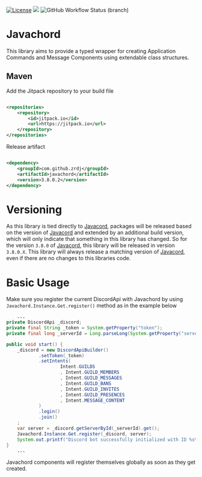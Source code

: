 [![License](https://img.shields.io/github/license/mashape/apistatus.svg?maxAge=2592000)]()
[![](https://jitpack.io/v/ZrdJ/javachord.svg)](https://jitpack.io/#ZrdJ/javachord)
![GitHub Workflow Status (branch)](https://github.com/zrdj/javachord/actions/workflows/maven.yml/badge.svg)

# Javachord

This library aims to provide a typed wrapper for creating Application Commands and Message Components using extendable
class structures.

## Maven
Add the Jitpack repository to your build file

```xml

<repositories>
    <repository>
        <id>jitpack.io</id>
        <url>https://jitpack.io</url>
    </repository>
</repositories>
```

Release artifact

```xml

<dependency>
    <groupId>com.github.zrdj</groupId>
    <artifactId>javachord</artifactId>
    <version>3.8.0.2</version>
</dependency>
```

# Versioning

As this library is tied directly to [Javacord](https://github.com/Javacord/Javacord), packages will be released based on
the version of [Javacord](https://github.com/Javacord/Javacord) and extended by an additional build version, which will
only indicate that something in this library has changed.
So for the version `3.8.0` of [Javacord](https://github.com/Javacord/Javacord), this library will be released in
version `3.8.0.X`. This library will always release a matching version
of [Javacord](https://github.com/Javacord/Javacord), even if there are no changes to this libraries code.

# Basic Usage

Make sure you register the current DiscordApi with Javachord by using `Javachord.Instance.Get.register()` method as in
the example below

```java
    ...
private DiscordApi _discord;
private final String _token = System.getProperty("token");
private final long _serverId = Long.parseLong(System.getProperty("serverId"));

public void start() {
    _discord = new DiscordApiBuilder()
            .setToken(_token)
            .setIntents(
                    Intent.GUILDS
                    , Intent.GUILD_MEMBERS
                    , Intent.GUILD_MESSAGES
                    , Intent.GUILD_BANS
                    , Intent.GUILD_INVITES
                    , Intent.GUILD_PRESENCES
                    , Intent.MESSAGE_CONTENT
            )
            .login()
            .join()
    ;
    var server = _discord.getServerById(_serverId).get();
    Javachord.Instance.Get.register(_discord, server);
    System.out.printf("Discord bot successfully initialized with ID %s%n", _discord.getYourself().getIdAsString());
}
    ...
```

Javachord components will register themselves globally as soon as they get created.
